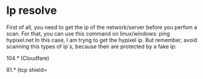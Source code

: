 # Ip resolve

First of all, you need to get the ip of the network/server before you perfom a scan.
For that, you can use this command on linux/windows:
ping hypixel.net
In this case, I am tryng to get the hypixel ip.
But remember, avoid scanning this types of ip`s, because their are protected by a fake ip:

104.* (Cloudfare)

81.* (tcp shield=
